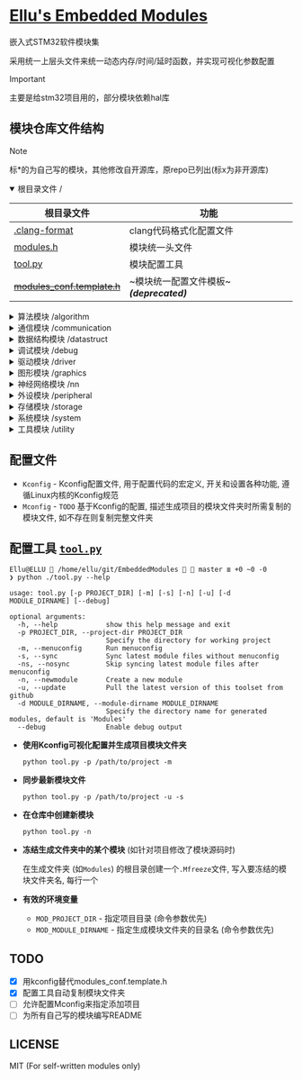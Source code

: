 # [Ellu's Embedded Modules](https://github.com/ElluIFX/EmbeddedModules)

嵌入式STM32软件模块集

采用统一上层头文件来统一动态内存/时间/延时函数，并实现可视化参数配置

> [!IMPORTANT]
> 主要是给stm32项目用的，部分模块依赖hal库

## 模块仓库文件结构

> [!NOTE]
> 标*的为自己写的模块，其他修改自开源库，原repo已列出(标x为非开源库)

<details open>
  <summary>根目录文件 /</summary>

| 根目录文件 | 功能 |
|-|-|
| [.clang-format](./.clang-format) | clang代码格式化配置文件 |
| [modules.h](./modules.h) | 模块统一头文件 |
| [tool.py](./tool.py) | 模块配置工具 |
| [~~modules_conf.template.h~~](https://github.com/ElluIFX/EmbeddedModules/blob/340606ac30459da7f3d82fb1cbe5f7f1ab99ee8e/modules_conf.template.h) | ~模块统一配置文件模板~ ***(deprecated)*** |

</details>

<details>
  <summary>算法模块 /algorithm</summary>

| [Algorithm](./algorithm) | 算法 | repo | 备注 |
|-|-|:-:|-|
| [cmsis_dsp](./algorithm/cmsis_dsp) | CMSIS-DSP(Src) | [link](https://github.com/ARM-software/CMSIS-DSP) | 源码形式 |
| [libcrc](./algorithm/libcrc) | CRC计算库 | [link](https://github.com/whik/crc-lib-c) | |
| [pid](./algorithm/pid) | 通用PID控制器 |*| |
| [quaternion](./algorithm/quaternion) | 四元数和IMU姿态估计 | [link](https://github.com/rbv188/IMU-algorithm) | 未测试 |

</details>

<details>
  <summary>通信模块 /communication</summary>

| [Communication](./communication) | 通信 | repo | 备注 |
|-|-|:-:|-|
| [CherryUSB](./communication/cherryusb) | Cherry USB | [link](https://github.com/cherry-embedded/CherryUSB) | |
| [lwpkt](./communication/lwpkt) | 轻量级数据包 | [link](https://github.com/MaJerle/lwpkt) | |
| [minmea](./communication/minmea) | GPS NMEA解析器 | [link](https://github.com/ata4/minema) | |
| [modbus](./communication/modbus) | Modbus协议 | [link](https://github.com/wql7013/ModBus) | |
| [TinyFrame](./communication/tinyframe) | 另一个轻量级数据包 | [link](https://github.com/MightyPork/TinyFrame) | |
| [xymodem](./communication/xymodem) | X/YMODEM协议 | [link](https://github.com/LONGZR007/IAP-STM32) | |

</details>

<details>
  <summary>数据结构模块 /datastruct</summary>

| [DataStruct](./datastruct) | 数据结构 | repo | 备注 |
|-|-|:-:|-|
| [btree](./datastruct/btree) | B树 | [link](https://github.com/tidwall/btree.c) | |
| [cstring](./datastruct/cstring) | C字符串 | [link](https://github.com/cloudwu/cstring) | |
| [ctl](./datastruct/ctl) | 类型安全C模板容器库 | [link](https://github.com/rurban/ctl) | |
| [dlist](./datastruct/dlist) | 双向链表 | [link](https://github.com/clibs/list) | |
| [fifofast](./datastruct/fifofast) | 纯头文件快速FIFO | [link](https://github.com/nqtronix/fifofast) | |
| [hashmap](./datastruct/hashmap) | 哈希表 | [link](https://github.com/tidwall/hashmap.c) | |
| [json](./datastruct/json) | JSON解析 | [link](https://github.com/tidwall/json.c) | |
| [lfbb](./datastruct/lfbb) | 二分无锁缓冲区 | [link](https://github.com/DNedic/lfbb) | |
| [lfifo](./datastruct/lfifo) | 通用环形缓冲区 |*| 比lwrb更高效 |
| [linux_list](./datastruct/linux_list) | Linux-like链表 | [link](https://github.com/sysprog21/linux-list) | |
| [lwrb](./datastruct/lwrb) | 轻量环形缓冲区 | [link](https://github.com/MaJerle/lwrb) | |
| [pqueue](./datastruct/pqueue) | 优先队列 | [link](https://github.com/tidwall/pqueue.c) | |
| [sds](./datastruct/sds) | 简单动态字符串 | [link](https://github.com/antirez/sds) | |
| [struct2json](./datastruct/struct2json) | C结构体与JSON快速互转库 | [link](https://github.com/armink/struct2json) | |
| [udict](./datastruct/udict) | 通用哈希字典 |*| 基于uthash |
| [ulist](./datastruct/ulist) | 通用内存连续列表 |*| |
| [uthash](./datastruct/uthash) |基于宏的可嵌入哈希表 | [link](https://github.com/troydhanson/uthash) | |

</details>

<details>
  <summary>调试模块 /debug</summary>

| [Debug](./debug) | 调试 | repo | 备注 |
|-|-|:-:|-|
| [benchmark](./debug/benchmark) | CoreMark基准测试 | [link](https://github.com/eembc/coremark) | |
| [cm_backtrace](./debug/cm_backtrace) | hardfault堆栈回溯 | [link](https://github.com/armink/CmBacktrace) | |
| [RTT](./debug/rtt) | Segger-RTT 调试模块 | [link](https://www.segger.com/products/debug-probes/j-link/technology/about-real-time-transfer/) | |
| [log](./debug/log) | 纯头文件日志库 |*| |
| [minctest](./debug/minctest) | 简易单元测试 | [link](https://github.com/codeplea/minctest) | |

</details>

<details>
  <summary>驱动模块 /driver</summary>

| [Driver](./driver) | 驱动 | repo | 备注 |
|-|-|:-:|-|
| [bq25890](./driver/bq25890) | BQ2589x充电芯片 | [link](https://github.com/SumantKhalate/BQ25895) | |
| [ee24](./driver/ee24) | 24xx EEPROM库 | [link](https://github.com/nimaltd/ee24) | |
| [key](./driver/key) | 通用按键驱动 |*| 支持多种事件 |
| [motor](./driver/motor) | 直流电机闭环驱动 | * | |
| [paj7620u2](./driver/paj7620u2) | PAJ7620U2手势识别 | * | |
| [sc7a20](./driver/sc7a20) | SC7A20加速度计 |*| |
| [sh2](./driver/sh2) | SH2 Sensorhub协议 | [link](https://github.com/ceva-dsp/sh2) | |
| [spif](./driver/spif) | SPI Flash通用驱动 | [link](https://github.com/nimaltd/spif) | |
| [stepper](./driver/stepper) | 步进电机驱动 |*| |
| [vl53l0x](./driver/vl53l0x) | VL53L0X激光测距 | [link](https://github.com/anisyanka/vl53l0x) | 非官方库 |
| [ws2812_spi](./driver/ws2812_spi) | WS2812灯带DMA-SPI驱动 |*| |

</details>

<details>
  <summary>图形模块 /graphics</summary>

| [Graphics](./graphics) | 图形 | repo | 备注 |
|-|-|:-:|-|
| [easy_ui](./graphics/easy_ui) | 单色屏UI库 | [link](https://github.com/ErBWs/Easy-UI) | 大幅魔改 |
| [hagl](./graphics/hagl) | HAL图形库 | [link](https://github.com/tuupola/hagl) | |
| [lvgl](./graphics/lvgl) | LittlevGL图形库 | [link](https://github.com/lvgl/lvgl) | |
| [lvgl_gaussian_blur](./graphics/lvgl_gaussian_blur) | LVGL高斯模糊效果 | [link](https://gitee.com/MIHI1/lvgl_gaussian_blur) | cpp->c |
| [lvgl-pm](./graphics/lvgl-pm) | LVGL页面管理器 | [link](https://github.com/LanFly/lvgl-pm) | |
| [u8g2](./graphics/u8g2) | U8g2图形库 | [link](https://github.com/olikraus/u8g2) | |
| [ugui](./graphics/ugui) | uGUI图形库 | [link](https://github.com/achimdoebler/UGUI) | |
| [virtual_lcd](./graphics/virtual_lcd) | 虚拟LCD |*| 包含上位机 |

</details>

<details>
  <summary>神经网络模块 /nn</summary>

| [NN](./nn) | 神经网络 | repo | 备注 |
|-|-|:-:|-|
| [genann](./nn/genann) | 简单前馈神经网络 | [link](https://github.com/codeplea/genann) | |

</details>

<details>
  <summary>外设模块 /peripheral</summary>

| [Peripheral](./peripheral) | 外设 | repo | 备注 |
|-|-|:-:|-|
| [board_i2c](./peripheral/board_i2c) | 板级I2C包装层 |*| |
| [board_led](./peripheral/board_led) | 板级LED包装层 |*| |
| [ee](./peripheral/ee) | 内置flash读写库 | [link](https://github.com/nimaltd/ee) | |
| [i2c_salve](./peripheral/i2c_slave) | LL库I2C从机 |*| |
| [ll_i2c](./peripheral/ll_i2c) | LL库I2C | * | 包含中断/轮询 |
| [sw_i2c](./peripheral/sw_i2c) | 软件I2C | [link](https://github.com/liyanboy74/soft-i2c) | |
| [sw_spi](./peripheral/sw_spi) | 软件SPI | x | |
| [uni_io](./peripheral/uni_io) | 数据通信功能包 |*| |

</details>

<details>
  <summary>存储模块 /storage</summary>

| [Storage](./storage) | 存储 | repo | 备注 |
|-|-|:-:|-|
| [easyflash](./storage/easyflash) | 轻量级Flash数据库 | [link](https://github.com/armink/EasyFlash) | |
| [littlefs](./storage/littlefs) | LittleFS | [link](https://github.com/littlefs-project/littlefs) | |
| [MiniFlashDB](./storage/miniflashdb) | 轻量级Flash数据库 | [link](https://github.com/Jiu-xiao/MiniFlashDB) | 魔改 |

</details>

<details>
  <summary>系统模块 /system</summary>

| [System](./system) | 系统 | repo | 备注 |
|-|-|:-:|-|
| [dalloc](./system/dalloc) | 动态指针管理内存分配器 | [link](https://github.com/SkyEng1neering/dalloc) | |
| [heap4](./system/heap4) | FreeRTOS堆4 | [link](https://www.freertos.org/a00111.html) | |
| [klite](./system/klite) | 基础实时内核 | [link](https://gitee.com/kerndev/klite) | 轻量高性能,推荐 |
| [lwmem](./system/lwmem) | 轻量级内存管理 | [link](https://github.com/MaJerle/lwmem) | 性能远不如heap4|
| [rtthread_nano](./system/rtthread_nano) | RT-Thread Nano | [link](https://github.com/RT-Thread/rtthread-nano) | |
| [s_task](./system/s_task) | 精简的协程实现 | [link](https://github.com/xhawk18/s_task) | 需要实现栈切换 |
| [scheduler](./system/scheduler) | 多功能任务调度器 |*| 内有使用说明 |
| [scheduler_lite](./system/scheduler_lite) | 轻量级任务调度器 |*| |

</details>

<details>
  <summary>工具模块 /utility</summary>

| [Utility](./utility) | 工具 | repo | 备注 |
|-|-|:-:|-|
| [cot_menu](./utility/cot_menu) | 轻量级菜单框架 | [link](https://gitee.com/cot_package/cot_menu) | 抽象菜单 |
| [embedded_cli](./utility/embedded_cli) | 嵌入式命令行 | [link](https://github.com/funbiscuit/embedded-cli) | 魔改 |
| [lwprintf](./utility/lwprintf) | 轻量级无缓冲区printf | [link](https://github.com/MaJerle/lwprintf) | |
| [perf_counter](./utility/perf_counter) | PerfCounter性能统计/时基库 | [link](https://github.com/GorgonMeducer/perf_counter) | 必备品 |
| [ryu](./utility/ryu) | 浮点数转字符串 | [link](https://github.com/tidwall/ryu) | |
| [term_table](./utility/term_table) | 动态终端表格工具 |*| 仅debug使用 |
| [TimeLib](./utility/TimeLib) | UNIX时间库 | [link](https://github.com/geekfactory/TimeLib) | |
| [xv](./utility/xv) | 类JavaScript的字符串解析器 | [link](https://github.com/tidwall/xv) | |
| [tiny_regex](./utility/tiny_regex)|  简易正则解析器 | [link](https://github.com/zeta-zero/tiny-regex-c) | 无捕获组 |
| [incbin.h](./utility/incbin) | 二进制文件嵌入 | [link](https://github.com/graphitemaster/incbin) | |
| [macro.h](./utility/macro.h) | 通用宏 |*| |

</details>

## 配置文件

- `Kconfig` - Kconfig配置文件, 用于配置代码的宏定义, 开关和设置各种功能, 遵循Linux内核的Kconfig规范
- `Mconfig` - `TODO` 基于Kconfig的配置, 描述生成项目的模块文件夹时所需复制的模块文件, 如不存在则复制完整文件夹

## 配置工具 [`tool.py`](./tool.py)

```shell
Ellu@ELLU  /home/ellu/git/EmbeddedModules   master ≣ +0 ~0 -0
❯ python ./tool.py --help

usage: tool.py [-p PROJECT_DIR] [-m] [-s] [-n] [-u] [-d MODULE_DIRNAME] [--debug]

optional arguments:
  -h, --help            show this help message and exit
  -p PROJECT_DIR, --project-dir PROJECT_DIR
                        Specify the directory for working project
  -m, --menuconfig      Run menuconfig
  -s, --sync            Sync latest module files without menuconfig
  -ns, --nosync         Skip syncing latest module files after menuconfig
  -n, --newmodule       Create a new module
  -u, --update          Pull the latest version of this toolset from github
  -d MODULE_DIRNAME, --module-dirname MODULE_DIRNAME
                        Specify the directory name for generated modules, default is 'Modules'
  --debug               Enable debug output
```

- **使用Kconfig可视化配置并生成项目模块文件夹**

  ```shell
  python tool.py -p /path/to/project -m
  ```

- **同步最新模块文件**

  ```shell
  python tool.py -p /path/to/project -u -s
  ```

- **在仓库中创建新模块**

  ```shell
  python tool.py -n
  ```

- **冻结生成文件夹中的某个模块** (如针对项目修改了模块源码时)

  在生成文件夹 (如`Modules`) 的根目录创建一个`.Mfreeze`文件, 写入要冻结的模块文件夹名, 每行一个

- **有效的环境变量**

  - `MOD_PROJECT_DIR` - 指定项目目录 (命令参数优先)
  - `MOD_MODULE_DIRNAME` - 指定生成模块文件夹的目录名 (命令参数优先)

## TODO

- [x] 用kconfig替代modules_conf.template.h
- [x] 配置工具自动复制模块文件夹
- [ ] 允许配置Mconfig来指定添加项目
- [ ] 为所有自己写的模块编写README

## LICENSE

MIT (For self-written modules only)
